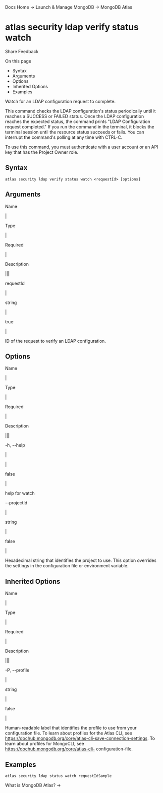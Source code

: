 Docs Home → Launch & Manage MongoDB → MongoDB Atlas

# atlas security ldap verify status watch

Share Feedback

On this page

  * Syntax
  * Arguments
  * Options
  * Inherited Options
  * Examples

Watch for an LDAP configuration request to complete.

This command checks the LDAP configuration's status periodically until it
reaches a SUCCESS or FAILED status. Once the LDAP configuration reaches the
expected status, the command prints "LDAP Configuration request completed." If
you run the command in the terminal, it blocks the terminal session until the
resource status succeeds or fails. You can interrupt the command's polling at
any time with CTRL-C.

To use this command, you must authenticate with a user account or an API key
that has the Project Owner role.

## Syntax

    
    
    atlas security ldap verify status watch <requestId> [options]  
      
  
## Arguments

Name

|

Type

|

Required

|

Description  
  
|||  
  
requestId

|

string

|

true

|

ID of the request to verify an LDAP configuration.  
  
## Options

Name

|

Type

|

Required

|

Description  
  
|||  
  
-h, --help

|

|

false

|

help for watch  
  
\--projectId

|

string

|

false

|

Hexadecimal string that identifies the project to use. This option overrides
the settings in the configuration file or environment variable.  
  
## Inherited Options

Name

|

Type

|

Required

|

Description  
  
|||  
  
-P, --profile

|

string

|

false

|

Human-readable label that identifies the profile to use from your
configuration file. To learn about profiles for the Atlas CLI, see
https://dochub.mongodb.org/core/atlas-cli-save-connection-settings. To learn
about profiles for MongoCLI, see https://dochub.mongodb.org/core/atlas-cli-
configuration-file.  
  
## Examples

    
    
    atlas security ldap status watch requestIdSample  
      
  
What is MongoDB Atlas? →

